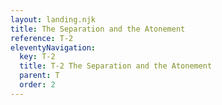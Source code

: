 ```yaml
---
layout: landing.njk
title: The Separation and the Atonement
reference: T-2
eleventyNavigation:
  key: T-2
  title: T-2 The Separation and the Atonement
  parent: T
  order: 2
---
```

